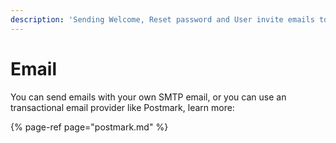```yaml
---
description: 'Sending Welcome, Reset password and User invite emails to your users'
---
```


# Email

You can send emails with your own SMTP email, or you can use an transactional email provider like Postmark, learn more:

{% page-ref page="postmark.md" %}

